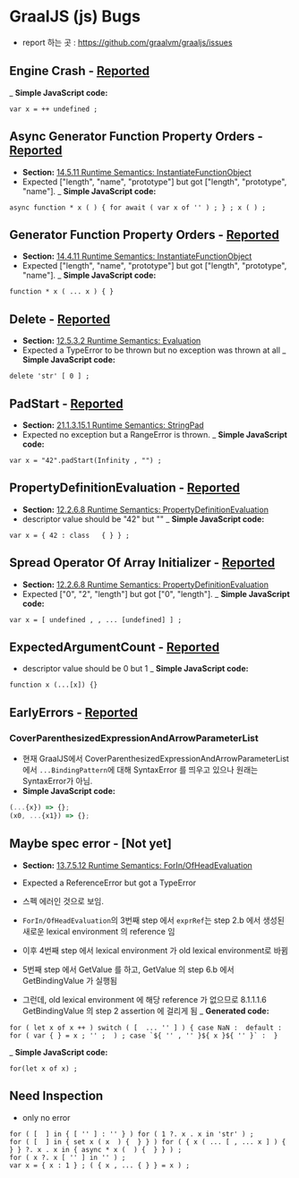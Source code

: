 # GraalJS (js) Bugs

- report 하는 곳 : https://github.com/graalvm/graaljs/issues

## Engine Crash - [Reported](https://github.com/graalvm/graaljs/issues/322)
_ __Simple JavaScript code:__
```
var x = ++ undefined ;
```

## Async Generator Function Property Orders - [Reported](https://github.com/graalvm/graaljs/issues/323)
- __Section:__ [14.5.11 Runtime Semantics: InstantiateFunctionObject](https://tc39.es/ecma262/#sec-asyncgenerator-definitions-instantiatefunctionobject)
- Expected ["length", "name", "prototype"] but got ["length", "prototype", "name"].
_ __Simple JavaScript code:__
```
async function * x ( ) { for await ( var x of '' ) ; } ; x ( ) ;
```

## Generator Function Property Orders - [Reported](https://github.com/graalvm/graaljs/issues/323)
- __Section:__ [14.4.11 Runtime Semantics: InstantiateFunctionObject](https://tc39.es/ecma262/#sec-generator-function-definitions-runtime-semantics-instantiatefunctionobject)
- Expected ["length", "name", "prototype"] but got ["length", "prototype", "name"].
_ __Simple JavaScript code:__
```
function * x ( ... x ) { }
```

## Delete - [Reported](https://github.com/graalvm/graaljs/issues/324)
- __Section:__ [12.5.3.2 Runtime Semantics: Evaluation](https://tc39.es/ecma262/#sec-delete-operator-runtime-semantics-evaluation)
- Expected a TypeError to be thrown but no exception was thrown at all
_ __Simple JavaScript code:__
```
delete 'str' [ 0 ] ;
```

## PadStart - [Reported](https://github.com/graalvm/graaljs/issues/325)
- __Section:__ [21.1.3.15.1 Runtime Semantics: StringPad](https://tc39.es/ecma262/#sec-stringpad)
- Expected no exception but a RangeError is thrown.
_ __Simple JavaScript code:__
```
var x = "42".padStart(Infinity , "") ;
```

## PropertyDefinitionEvaluation - [Reported](https://github.com/graalvm/graaljs/issues/326)
- __Section:__ [12.2.6.8 Runtime Semantics: PropertyDefinitionEvaluation](https://tc39.es/ecma262/#sec-object-initializer-runtime-semantics-propertydefinitionevaluation)
- descriptor value should be "42" but ""
_ __Simple JavaScript code:__
```
var x = { 42 : class   { } } ;
```

## Spread Operator Of Array Initializer - [Reported](https://github.com/graalvm/graaljs/issues/327)
- __Section:__ [12.2.6.8 Runtime Semantics: PropertyDefinitionEvaluation](https://tc39.es/ecma262/#sec-runtime-semantics-arrayaccumulation)
- Expected ["0", "2", "length"] but got ["0", "length"].
_ __Simple JavaScript code:__
```
var x = [ undefined , , ... [undefined] ] ;
```

## ExpectedArgumentCount - [Reported](https://github.com/graalvm/graaljs/issues/328)
- descriptor value should be 0 but 1
_ __Simple JavaScript code:__
```
function x (...[x]) {}
```

## EarlyErrors - [Reported](https://github.com/graalvm/graaljs/issues/329)

### CoverParenthesizedExpressionAndArrowParameterList
- 현재 GraalJS에서 CoverParenthesizedExpressionAndArrowParameterList 에서 `...BindingPattern`에 대해 SyntaxError 를 띄우고 있으나 원래는 SyntaxError가 아님.
- __Simple JavaScript code:__
```js
(...{x}) => {};
(x0, ...{x1}) => {};
```

## Maybe spec error - [Not yet]
- __Section:__ [13.7.5.12 Runtime Semantics: ForIn/OfHeadEvaluation](https://tc39.es/ecma262/#sec-runtime-semantics-forinofheadevaluation)
- Expected a ReferenceError but got a TypeError

- 스펙 에러인 것으로 보임.
- `ForIn/OfHeadEvaluation`의 3번째 step 에서 `exprRef`는 step 2.b 에서 생성된 새로운 lexical environment 의 reference 임
- 이후 4번째 step 에서 lexical environment 가 old lexical environment로 바뀜
- 5번째 step 에서 GetValue 를 하고, GetValue 의 step 6.b 에서 GetBindingValue 가 실행됨
- 그런데, old lexical environment 에 해당 reference 가 없으므로 8.1.1.1.6 GetBindingValue 의 step 2 assertion 에 걸리게 됨
_ __Generated code:__
```
for ( let x of x ++ ) switch ( [  ... '' ] ) { case NaN :  default : for ( var { } = x ; '' ;  ) ; case `${ '' , '' }${ x }${ '' }` :  }
```
_ __Simple JavaScript code:__
```
for(let x of x) ;
```

## Need Inspection
- only no error
```
for ( [  ] in { [ '' ] : '' } ) for ( 1 ?. x . x in 'str' ) ;
for ( [  ] in { set x ( x  ) {  } } ) for ( { x ( ... [ , ... x ] ) {  } } ?. x . x in { async * x (  ) {  } } ) ;
for ( x ?. x [ '' ] in '' ) ;
var x = { x : 1 } ; ( { x , ... { } } = x ) ;
```

<!--
### BindingIdentifier2
- __Section:__ [12.1.1 Early Errors](https://www.ecma-international.org/ecma-262/11.0/index.html#sec-identifiers-static-semantics-early-errors)
- strict mode 시, *await* 는 BindingIdentifier 로 사용될 수 없으나, GraalJS 에서는 SyntaxError 를 띄우지 않음
- __Simple JavaScript code:__
```js
try {  } catch (await) {  }
var await, await;
```
-->